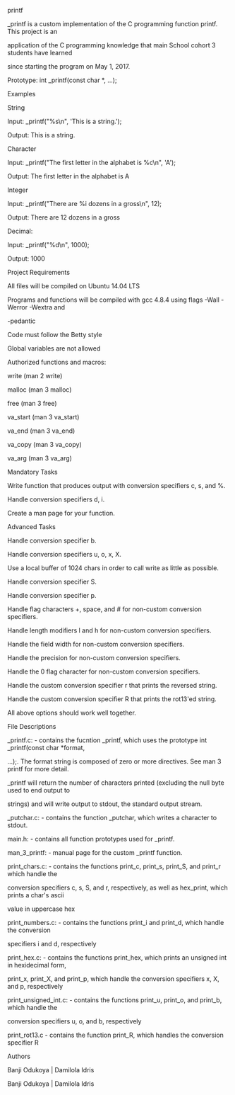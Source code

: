 printf

_printf is a custom implementation of the C programming function printf. This project is an

application of the C programming knowledge that main School cohort 3 students have learned

since starting the program on May 1, 2017.

Prototype: int _printf(const char *, ...);

Examples

String

Input: _printf("%s\n", 'This is a string.');

Output: This is a string.

Character

Input: _printf("The first letter in the alphabet is %c\n", 'A');

Output: The first letter in the alphabet is A

Integer

Input: _printf("There are %i dozens in a gross\n", 12);

Output: There are 12 dozens in a gross

Decimal:

Input: _printf("%d\n", 1000);

Output: 1000

Project Requirements

All files will be compiled on Ubuntu 14.04 LTS

Programs and functions will be compiled with gcc 4.8.4 using flags -Wall -Werror -Wextra and

-pedantic

Code must follow the Betty style

Global variables are not allowed

Authorized functions and macros:

write (man 2 write)

malloc (man 3 malloc)

free (man 3 free)

va_start (man 3 va_start)

va_end (man 3 va_end)

va_copy (man 3 va_copy)

va_arg (man 3 va_arg)

Mandatory Tasks

Write function that produces output with conversion specifiers c, s, and %.

Handle conversion specifiers d, i.

Create a man page for your function.

Advanced Tasks



Handle conversion specifier b.

Handle conversion specifiers u, o, x, X.

Use a local buffer of 1024 chars in order to call write as little as possible.

Handle conversion specifier S.

Handle conversion specifier p.

Handle flag characters +, space, and # for non-custom conversion specifiers.

Handle length modifiers l and h for non-custom conversion specifiers.

Handle the field width for non-custom conversion specifiers.

Handle the precision for non-custom conversion specifiers.

Handle the 0 flag character for non-custom conversion specifiers.

Handle the custom conversion specifier r that prints the reversed string.

Handle the custom conversion specifier R that prints the rot13'ed string.

All above options should work well together.

File Descriptions

_printf.c: - contains the fucntion _printf, which uses the prototype int _printf(const char *format,

...);. The format string is composed of zero or more directives. See man 3 printf for more detail.

_printf will return the number of characters printed (excluding the null byte used to end output to

strings) and will write output to stdout, the standard output stream.

_putchar.c: - contains the function _putchar, which writes a character to stdout.

main.h: - contains all function prototypes used for _printf.

man_3_printf: - manual page for the custom _printf function.

print_chars.c: - contains the functions print_c, print_s, print_S, and print_r which handle the

conversion specifiers c, s, S, and r, respectively, as well as hex_print, which prints a char's ascii

value in uppercase hex

print_numbers.c: - contains the functions print_i and print_d, which handle the conversion

specifiers i and d, respectively

print_hex.c: - contains the functions print_hex, which prints an unsigned int in hexidecimal form,

print_x, print_X, and print_p, which handle the conversion specifiers x, X, and p, respectively

print_unsigned_int.c: - contains the functions print_u, print_o, and print_b, which handle the

conversion specifiers u, o, and b, respectively

print_rot13.c - contains the function print_R, which handles the conversion specifier R

Authors

Banji Odukoya | Damilola Idris

Banji Odukoya | Damilola Idris
